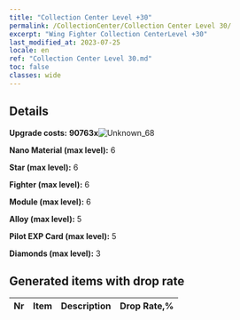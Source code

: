```yaml
---
title: "Collection Center Level +30"
permalink: /CollectionCenter/Collection Center Level 30/
excerpt: "Wing Fighter Collection CenterLevel +30"
last_modified_at: 2023-07-25
locale: en
ref: "Collection Center Level 30.md"
toc: false
classes: wide
---
```



## Details

 **Upgrade costs:** **90763x**![Unknown_68](/images/item/bh_img25_p.png)

 **Nano Material (max level):** 6

 **Star (max level):** 6

 **Fighter (max level):** 6

 **Module (max level):** 6

 **Alloy (max level):** 5

 **Pilot EXP Card (max level):** 5

 **Diamonds (max level):** 3

## Generated items with drop rate

  |  Nr |     Item   |    Description   |  Drop Rate,% |
  |:----|:----------:|:-----------------|:-------------|


